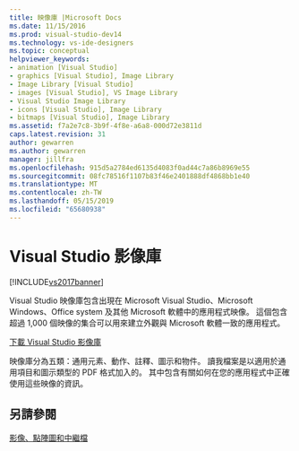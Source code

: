 ```yaml
---
title: 映像庫 |Microsoft Docs
ms.date: 11/15/2016
ms.prod: visual-studio-dev14
ms.technology: vs-ide-designers
ms.topic: conceptual
helpviewer_keywords:
- animation [Visual Studio]
- graphics [Visual Studio], Image Library
- Image Library [Visual Studio]
- images [Visual Studio], VS Image Library
- Visual Studio Image Library
- icons [Visual Studio], Image Library
- bitmaps [Visual Studio], Image Library
ms.assetid: f7a2e7c8-3b9f-4f8e-a6a8-000d72e3811d
caps.latest.revision: 31
author: gewarren
ms.author: gewarren
manager: jillfra
ms.openlocfilehash: 915d5a2784ed6135d4083f0ad44c7a86b8969e55
ms.sourcegitcommit: 08fc78516f1107b83f46e2401888df4868bb1e40
ms.translationtype: MT
ms.contentlocale: zh-TW
ms.lasthandoff: 05/15/2019
ms.locfileid: "65680938"
---
```

# <a name="the-visual-studio-image-library"></a>Visual Studio 影像庫
[!INCLUDE[vs2017banner](../includes/vs2017banner.md)]

Visual Studio 映像庫包含出現在 Microsoft Visual Studio、Microsoft Windows、Office system 及其他 Microsoft 軟體中的應用程式映像。 這個包含超過 1,000 個映像的集合可以用來建立外觀與 Microsoft 軟體一致的應用程式。

 [下載 Visual Studio 影像庫](http://go.microsoft.com/fwlink/p/?LinkId=275090)

 映像庫分為五類：通用元素、動作、註釋、圖示和物件。 讀我檔案是以適用於通用項目和圖示類型的 PDF 格式加入的。 其中包含有關如何在您的應用程式中正確使用這些映像的資訊。

## <a name="see-also"></a>另請參閱
 [影像、點陣圖和中繼檔](https://msdn.microsoft.com/library/7152b45b-a55c-49bc-8c78-ae002a844f71)
